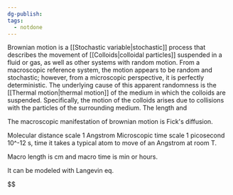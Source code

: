 ```yaml
---
dg-publish: 
tags:
  - notdone
---
```

Brownian motion is a [[Stochastic variable|stochastic]] process that describes the movement of [[Colloids|colloidal particles]] suspended in a fluid or gas, as well as other systems with random motion. From a macroscopic reference system, the motion appears to be random and stochastic; however, from a microscopic perspective, it is perfectly deterministic. The underlying cause of this apparent randomness is the [[Thermal motion|thermal motion]] of the medium in which the colloids are suspended. Specifically, the motion of the colloids arises due to collisions with the particles of the surrounding medium.️
The length and 

The macroscopic manifestation of brownian motion is Fick's diffusion.

Molecular distance scale 1 Angstrom
Microscopic time scale 1 picosecond 10^-12 s, time it takes a typical atom to move of an Angstrom at room T.

Macro length is cm and macro time is min or hours.

It can be modeled with Langevin eq.

$$